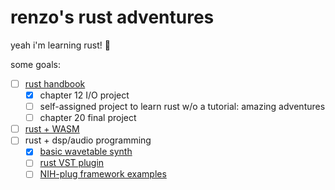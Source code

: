 # renzo's rust adventures

yeah i'm learning rust! 🦀

some goals:

- [ ] [rust handbook](https://doc.rust-lang.org/book/title-page.html)
  - [x] chapter 12 I/O project
  - [ ] self-assigned project to learn rust w/o a tutorial: amazing adventures
  - [ ] chapter 20 final project
- [ ] [rust + WASM](https://rustwasm.github.io/docs/book/introduction.html)
- [ ] rust + dsp/audio programming
  - [x] [basic wavetable synth](https://www.thewolfsound.com/sound-synthesis/wavetable-synth-in-rust/)
  - [ ] [rust VST plugin](https://vaporsoft.net/creating-an-audio-plugin-with-rust/)
  - [ ] [NIH-plug framework examples](https://github.com/robbert-vdh/nih-plug)
